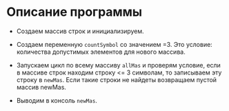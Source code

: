 

# Описание программы 

* Создаем массив строк и инициализируем.

* Создаем переменную `countSymbol` со значением =3. Это условие: количества допустимых элементов для нового массива.

* Запускаем цикл по всему массиву `allMas`  и проверям условие, если в массиве строк находим строку <= 3 символам, то записываем эту строку в `newMas`.
Если такие строки не найдеты возвращаем пустой массив newMas.

* Выводим в консоль `newMas`.


